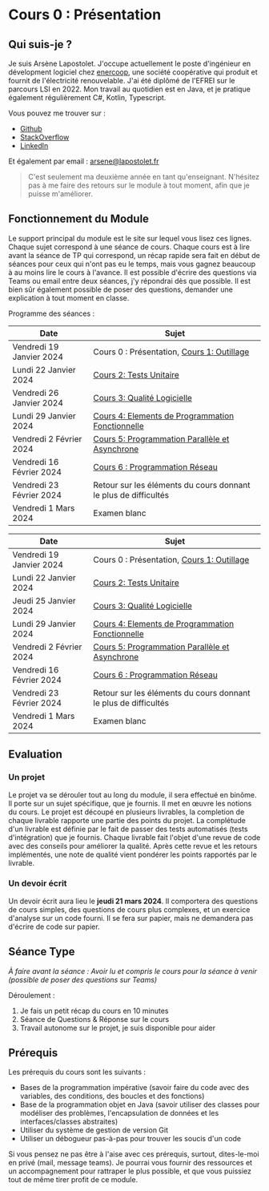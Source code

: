 # Cours 0 : Présentation

## Qui suis-je ?

Je suis Arsène Lapostolet. J'occupe actuellement le poste d'ingénieur en dévelopment logiciel chez [enercoop](https://www.enercoop.fr/), une société coopérative qui produit et fournit de l'électricité renouvelable. J'ai été diplômé de l'EFREI sur le parcours LSI en 2022. Mon travail au quotidien est en Java, et je pratique également régulièrement C#, Kotlin, Typescript.

Vous pouvez me trouver sur : 

- [Github](https://github.com/Ombrelin)
- [StackOverflow](https://stackoverflow.com/users/11834812/ombrelin)
- [LinkedIn](https://www.linkedin.com/in/arsenelapostolet/)

Et également par email : [arsene@lapostolet.fr](mailto:arsene@lapostolet.fr)

> C'est seulement ma deuxième année en tant qu'enseignant. N'hésitez pas à me faire des retours sur le module à tout moment, afin que je puisse m'améliorer.

## Fonctionnement du Module

Le support principal du module est le site sur lequel vous lisez ces lignes. Chaque sujet correspond à une séance de cours. Chaque cours est à lire avant la séance de TP qui correspond, un récap rapide sera fait en début de séances pour ceux qui n'ont pas eu le temps, mais vous gagnez beaucoup à au moins lire le cours à l'avance. Il est possible d'écrire des questions via Teams ou email entre deux séances, j'y répondrai dès que possible. Il est bien sûr également possible de poser des questions, demander une explication à tout moment en classe.

Programme des séances :
<tabs>
<tab title="LSI1">


| Date                     | Sujet                                                                                                     |
|--------------------------|-----------------------------------------------------------------------------------------------------------|
| Vendredi 19 Janvier 2024 | Cours 0 : Présentation, [Cours 1: Outillage](Cours-1-Outillage.md)                                        |
| Lundi 22 Janvier 2024    | [Cours 2: Tests Unitaire](Cours-2-Tests-Unitaires.md)                                                     |
| Vendredi 26 Janvier 2024 | [Cours 3: Qualité Logicielle](Cours-3-Qualite-Logicielle.md)                                              |
| Lundi 29 Janvier 2024    | [Cours 4: Elements de Programmation Fonctionnelle](Cours-4-Element-de-programmation-orientee-fonction.md) |
| Vendredi 2 Février 2024  | [Cours 5: Programmation Parallèle et Asynchrone](Cours-5-Programmation-Parrallele-et-Asynchrone.md)       |
| Vendredi 16 Février 2024 | [Cours 6 : Programmation Réseau](Cours-6-Programmation-Reseau.md)                                      |
| Vendredi 23 Février 2024 | Retour sur les éléments du cours donnant le plus de difficultés                                                                                                       |
| Vendredi 1 Mars 2024     | Examen blanc                                                                                                       |

</tab>
<tab title="LSI2">

| Date                     | Sujet                                                                                                     |
|--------------------------|-----------------------------------------------------------------------------------------------------------|
| Vendredi 19 Janvier 2024 | Cours 0 : Présentation, [Cours 1: Outillage](Cours-1-Outillage.md)                                        |
| Lundi 22 Janvier 2024    | [Cours 2: Tests Unitaire](Cours-2-Tests-Unitaires.md)                                                     |
| Jeudi 25 Janvier 2024    | [Cours 3: Qualité Logicielle](Cours-3-Qualite-Logicielle.md)                                              |
| Lundi 29 Janvier 2024    | [Cours 4: Elements de Programmation Fonctionnelle](Cours-4-Element-de-programmation-orientee-fonction.md) |
| Vendredi 2 Février 2024  | [Cours 5: Programmation Parallèle et Asynchrone](Cours-5-Programmation-Parrallele-et-Asynchrone.md)       |
| Vendredi 16 Février 2024 | [Cours 6 : Programmation Réseau](Cours-6-Programmation-Reseau.md)                                         |
| Vendredi 23 Février 2024 | Retour sur les éléments du cours donnant le plus de difficultés                                           |
| Vendredi 1 Mars 2024     | Examen blanc                                                                                              |

</tab>
</tabs>

## Evaluation

### Un projet

Le projet va se dérouler tout au long du module, il sera effectué en binôme. Il porte sur un sujet spécifique, que je fournis. Il met en œuvre les notions du cours. Le projet est découpé en plusieurs livrables, la completion de chaque livrable rapporte une partie des points du projet. La complétude d'un livrable est définie par le fait de passer des tests automatisés (tests d'intégration) que je fournis. Chaque livrable fait l'objet d'une revue de code avec des conseils pour améliorer la qualité. Après cette revue et les retours implémentés, une note de qualité vient pondérer les points rapportés par le livrable.

### Un devoir écrit

Un devoir écrit aura lieu le **jeudi 21 mars 2024**. Il comportera des questions de cours simples, des questions de cours plus complexes, et un exercice d'analyse sur un code fourni. Il se fera sur papier, mais ne demandera pas d'écrire de code sur papier.

## Séance Type

*À faire avant la séance : Avoir lu et compris le cours pour la séance à venir (possible de poser des questions sur Teams)*

Déroulement : 

1. Je fais un petit récap du cours en 10 minutes
2. Séance de Questions & Réponse sur le cours
3. Travail autonome sur le projet, je suis disponible pour aider

## Prérequis

Les prérequis du cours sont les suivants :

- Bases de la programmation impérative (savoir faire du code avec des variables, des conditions, des boucles et des fonctions)
- Base de la programmation objet en Java (savoir utiliser des classes pour modéliser des problèmes, l'encapsulation de données et les interfaces/classes abstraites)
- Utiliser du système de gestion de version Git
- Utiliser un débogueur pas-à-pas pour trouver les soucis d'un code

Si vous pensez ne pas être à l'aise avec ces prérequis, surtout, dites-le-moi en privé (mail, message teams). Je pourrai vous fournir des ressources et un accompagnement pour rattraper le plus possible, et que vous puissiez tout de même tirer profit de ce module.
